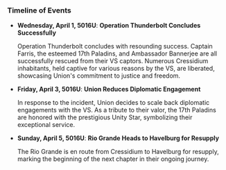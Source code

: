 ### **Timeline of Events**
- **Wednesday, April 1, 5016U**: **Operation Thunderbolt Concludes Successfully**

  Operation Thunderbolt concludes with resounding success. Captain Farris, the esteemed 17th Paladins, and Ambassador Bannerjee are all successfully rescued from their VS captors. Numerous Cressidium inhabitants, held captive for various reasons by the VS, are liberated, showcasing Union's commitment to justice and freedom.

- **Friday, April 3, 5016U**: **Union Reduces Diplomatic Engagement**

  In response to the incident, Union decides to scale back diplomatic engagements with the VS. As a tribute to their valor, the 17th Paladins are honored with the prestigious Unity Star, symbolizing their exceptional service.

- **Sunday, April 5, 5016U**: **Rio Grande Heads to Havelburg for Resupply**

  The Rio Grande is en route from Cressidium to Havelburg for resupply, marking the beginning of the next chapter in their ongoing journey.